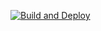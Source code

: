 [![Build and Deploy](https://github.com/YPivneva/js-homework-lesson20/actions/workflows/deploy.yml/badge.svg)](https://github.com/YPivneva/js-homework-lesson20/actions/workflows/deploy.yml)
 
 
